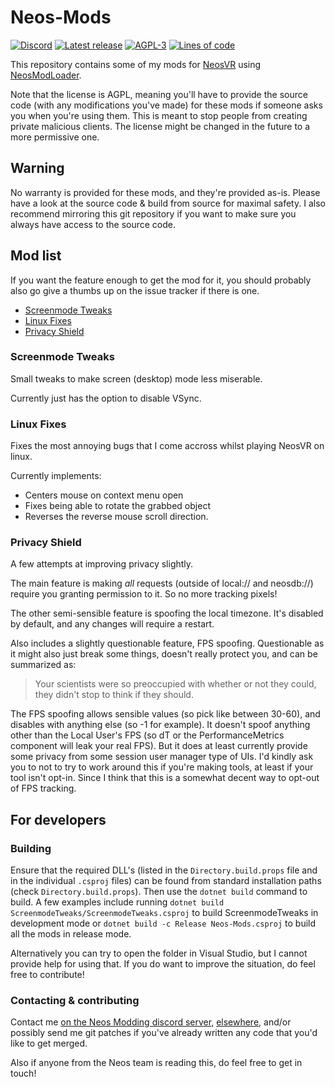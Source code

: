 # Neos-Mods<!-- omit in toc -->

[![Discord](https://img.shields.io/discord/901126079857692714?label=discord&logo=discord&style=flat)](https://discord.gg/2WR6rGVzht)
[![Latest release](https://img.shields.io/badge/dynamic/json.svg?label=release&url=https://git.ljoonal.xyz/api/v1/repos/ljoonal/Neos-Mods/releases&query=$[0].tag_name&style=flat&logo=gitea)](https://neos.ljoonal.xyz/releases)
[![AGPL-3](https://img.shields.io/badge/license-AGPL--3-black?style=flat&logo=open-source-initiative)](https://tldrlegal.com/license/gnu-affero-general-public-license-v3-(agpl-3.0))
[![Lines of code](https://img.shields.io/tokei/lines/git.ljoonal.xyz/ljoonal/Neos-Mods?label=lines&style=flat&logo=C-Sharp)](.)

This repository contains some of my mods for [NeosVR](https://store.steampowered.com/app/740250/Neos_VR/) using [NeosModLoader](https://github.com/zkxs/NeosModLoader).

Note that the license is AGPL, meaning you'll have to provide the source code (with any modifications you've made) for these mods if someone asks you when you're using them.
This is meant to stop people from creating private malicious clients.
The license might be changed in the future to a more permissive one.

## Warning<!-- omit in toc -->

No warranty is provided for these mods, and they're provided as-is.
Please have a look at the source code & build from source for maximal safety.
I also recommend mirroring this git repository if you want to make sure you always have access to the source code.

## Mod list<!-- omit in toc -->

If you want the feature enough to get the mod for it, you should probably also go give a thumbs up on the issue tracker if there is one.

- [Screenmode Tweaks](#screenmode-tweaks)
- [Linux Fixes](#linux-fixes)
- [Privacy Shield](#privacy-shield)

### Screenmode Tweaks

Small tweaks to make screen (desktop) mode less miserable.

Currently just has the option to disable VSync.

### Linux Fixes

Fixes the most annoying bugs that I come accross whilst playing NeosVR on linux.

Currently implements:

- Centers mouse on context menu open
- Fixes being able to rotate the grabbed object
- Reverses the reverse mouse scroll direction.

### Privacy Shield

A few attempts at improving privacy slightly.

The main feature is making _all_ requests (outside of local:// and neosdb://) require you granting permission to it.
So no more tracking pixels!

The other semi-sensible feature is spoofing the local timezone.
It's disabled by default, and any changes will require a restart.

Also includes a slightly questionable feature, FPS spoofing.
Questionable as it might also just break some things, doesn't really protect you, and can be summarized as:
> Your scientists were so preoccupied with whether or not they could, they didn't stop to think if they should.

The FPS spoofing allows sensible values (so pick like between 30-60), and disables with anything else (so -1 for example).
It doesn't spoof anything other than the Local User's FPS (so dT or the PerformanceMetrics component will leak your real FPS).
But it does at least currently provide some privacy from some session user manager type of UIs.
I'd kindly ask you to not to try to work around this if you're making tools, at least if your tool isn't opt-in.
Since I think that this is a somewhat decent way to opt-out of FPS tracking.

## For developers<!-- omit in toc -->

### Building<!-- omit in toc -->

Ensure that the required DLL's (listed in the `Directory.build.props` file and in the individual `.csproj` files) can be found from standard installation paths (check `Directory.build.props`).
Then use the `dotnet build` command to build.
A few examples include running `dotnet build ScreenmodeTweaks/ScreenmodeTweaks.csproj` to build ScreenmodeTweaks in development mode or `dotnet build -c Release Neos-Mods.csproj` to build all the mods in release mode.

Alternatively you can try to open the folder in Visual Studio, but I cannot provide help for using that.
If you do want to improve the situation, do feel free to contribute!

### Contacting & contributing<!-- omit in toc -->

Contact me [on the Neos Modding discord server](https://discord.gg/vCDJK9xyvm), [elsewhere](https://ljoonal.xyz/contact), and/or possibly send me git patches if you've already written any code that you'd like to get merged.

Also if anyone from the Neos team is reading this, do feel free to get in touch!
